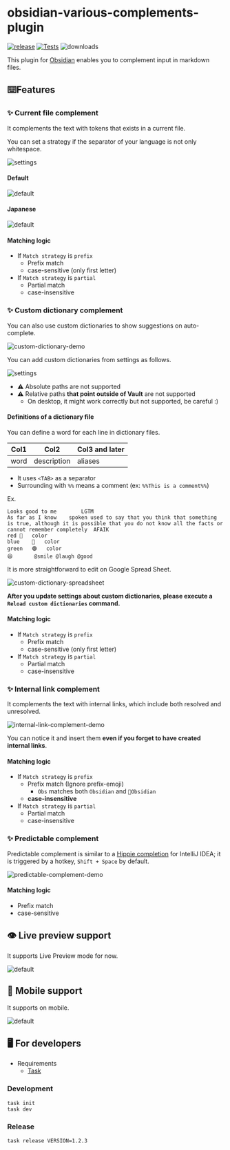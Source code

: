# obsidian-various-complements-plugin

[![release](https://img.shields.io/github/release/tadashi-aikawa/obsidian-various-complements-plugin.svg)](https://github.com/tadashi-aikawa/obsidian-various-complements-plugin/releases/latest)
[![Tests](https://github.com/tadashi-aikawa/obsidian-various-complements-plugin/workflows/Tests/badge.svg)](https://github.com/tadashi-aikawa/obsidian-various-complements-plugin/actions)
![downloads](https://img.shields.io/github/downloads/tadashi-aikawa/obsidian-various-complements-plugin/total)

This plugin for [Obsidian] enables you to complement input in markdown files.

## ⌨️Features

### ✨ Current file complement

It complements the text with tokens that exists in a current file.

You can set a strategy if the separator of your language is not only whitespace.

![settings](https://raw.githubusercontent.com/tadashi-aikawa/obsidian-various-complements-plugin/main/demo/settings.png)

#### Default

![default](https://raw.githubusercontent.com/tadashi-aikawa/obsidian-various-complements-plugin/main/demo/current-file-complement.gif)

#### Japanese

![default](https://raw.githubusercontent.com/tadashi-aikawa/obsidian-various-complements-plugin/main/demo/japanese-current-file-complement.gif)

#### Matching logic

- If `Match strategy` is `prefix`
  - Prefix match
  - case-sensitive (only first letter)
- If `Match strategy` is `partial`
  - Partial match
  - case-insensitive


### ✨ Custom dictionary complement

You can also use custom dictionaries to show suggestions on auto-complete.

![custom-dictionary-demo](https://raw.githubusercontent.com/tadashi-aikawa/obsidian-various-complements-plugin/main/demo/custom-dictionary-demo.gif)

You can add custom dictionaries from settings as follows.

![settings](https://github.com/tadashi-aikawa/obsidian-various-complements-plugin/blob/main/demo/setting-custom-directories.png?raw=true)

- ⚠ Absolute paths are not supported
- ⚠ Relative paths **that point outside of Vault** are not supported
  - On desktop, it might work correctly but not supported, be careful :)

#### Definitions of a dictionary file

You can define a word for each line in dictionary files.

| Col1 | Col2        | Col3 and later |
| ---- | ----------- | -------------- |
| word | description | aliases        |

- It uses `<TAB>` as a separator
- Surrounding with `%%` means a comment (ex: `%%This is a comment%%`)

Ex.
```
Looks good to me		LGTM
As far as I know	spoken used to say that you think that something is true, although it is possible that you do not know all the facts or cannot remember completely	AFAIK
red	🔴	color
blue	🔵	color
green	🟢	color
😄		@smile @laugh @good
```

It is more straightforward to edit on Google Spread Sheet.

![custom-dictionary-spreadsheet](https://raw.githubusercontent.com/tadashi-aikawa/obsidian-various-complements-plugin/main/demo/custom-dictionary-spreadsheet.png)

**After you update settings about custom dictionaries, please execute a `Reload custom dictionaries` command.**

#### Matching logic

- If `Match strategy` is `prefix`
  - Prefix match
  - case-sensitive (only first letter)
- If `Match strategy` is `partial`
  - Partial match
  - case-insensitive

### ✨ Internal link complement

It complements the text with internal links, which include both resolved and unresolved.

![internal-link-complement-demo](https://raw.githubusercontent.com/tadashi-aikawa/obsidian-various-complements-plugin/main/demo/internal-link-complement.gif)

You can notice it and insert them **even if you forget to have created internal links**.

#### Matching logic

- If `Match strategy` is `prefix`
  - Prefix match (Ignore prefix-emoji)
    - `Obs` matches both `Obsidian` and `💎Obsidian`
  - **case-insensitive**
- If `Match strategy` is `partial`
  - Partial match
  - case-insensitive
  
### ✨ Predictable complement

Predictable complement is similar to a [Hippie completion] for IntelliJ IDEA; it is triggered by a hotkey, `Shift + Space` by default.

[Hippie completion]: https://www.jetbrains.com/help/idea/auto-completing-code.html#hippie_completion

![predictable-complement-demo](https://raw.githubusercontent.com/tadashi-aikawa/obsidian-various-complements-plugin/main/demo/predictable-complement.gif)

#### Matching logic

- Prefix match
- case-sensitive


## 👁 Live preview support

It supports Live Preview mode for now.

![default](https://raw.githubusercontent.com/tadashi-aikawa/obsidian-various-complements-plugin/main/demo/livepreview.gif)

## 📱 Mobile support

It supports on mobile.

![default](https://raw.githubusercontent.com/tadashi-aikawa/obsidian-various-complements-plugin/main/demo/mobile.gif)

## 🖥️ For developers

- Requirements
    - [Task]

### Development

```console
task init
task dev
```

### Release

```
task release VERSION=1.2.3
```

[Obsidian]: https://obsidian.md/
[Task]: https://github.com/go-task/task
